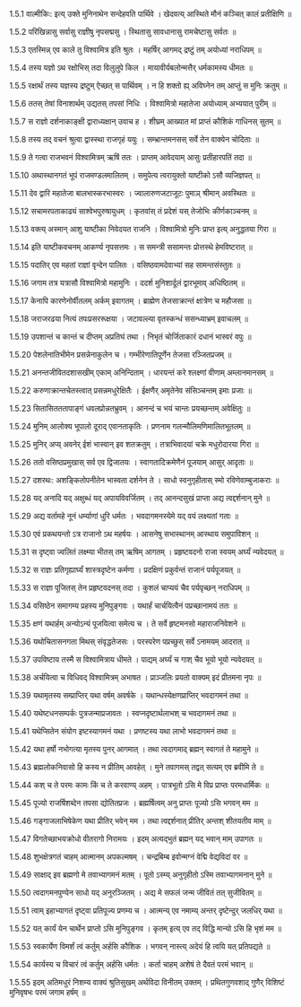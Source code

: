 1.5.1
वाल्मीकिः:
इत्य् उक्ते मुनिनाथेन सन्देहवति पार्थिवे ।
खेदवत्य् आस्थिते मौनं कञ्चित् कालं प्रतीक्षिणि ॥


1.5.2
परिखिन्नासु सर्वासु राज्ञीषु नृपसद्मसु ।
स्थितासु सावधानासु रामचेष्टासु सर्वतः ॥


1.5.3
एतस्मिन्न् एव काले तु विश्वामित्र इति श्रुतः ।
महर्षिर् आगमद् द्रष्टुं तम् अयोध्यां नराधिपम् ॥


1.5.4
तस्य यज्ञो ऽथ रक्षोभिस् तदा विलुलुपे किल ।
मायावीर्यबलोन्मत्तैर् धर्मकामस्य धीमतः ॥


1.5.5
रक्षार्थं तस्य यज्ञस्य द्रष्टुम् ऐच्छत् स पार्थिवम् ।
न हि शक्तो ह्य् अविघ्नेन तम् आप्तुं स मुनिः क्रतुम् ॥


1.5.6
ततस् तेषां विनाशार्थम् उद्यतस् तपसां निधिः ।
विश्वामित्रो महातेजा अयोध्याम् अभ्ययात् पुरीम् ॥


1.5.7
स राज्ञो दर्शनाकाङ्क्षी द्वाराध्यक्षान् उवाच ह ।
शीघ्रम् आख्यात मां प्राप्तं कौशिकं गाधिनस् सुतम् ॥


1.5.8
तस्य तद् वचनं श्रुत्वा द्वास्स्था राजगृहं ययुः ।
सम्भ्रान्तमनसस् सर्वे तेन वाक्येन चोदिताः ॥


1.5.9
ते गत्वा राजभवनं विश्वामित्रम् ऋषिं ततः ।
प्राप्तम् आवेदयाम् आसुः प्रतीहारपतिं तदा ॥


1.5.10
अथास्थानगतं भूपं राजमण्डलमालितम् ।
समुपेत्य त्वरायुक्तो याष्टीको ऽसौ व्यजिज्ञपत् ॥


1.5.11
देव द्वारि महातेजा बालभास्करभास्वरः ।
ज्वालारुणजटाजूटः पुमाञ् श्रीमान् अवस्थितः ॥


1.5.12
सचामरपताकाढ्यं साश्वेभपुरुषायुधम् ।
कृतवांस् तं प्रदेशं यस् तेजोभिः कीर्णकाञ्चनम् ॥


1.5.13
वक्त्य् अस्मान् आशु याष्टीका निवेदयत राजनि ।
विश्वामित्रो मुनिः प्राप्त इत्य् अनुद्धतया गिरा ॥


1.5.14
इति याष्टीकवचनम् आकर्ण्य नृपसत्तमः ।
स समन्त्री ससामन्तः प्रोत्तस्थे हेमविष्टरात् ॥


1.5.15
पदातिर् एव महतां राज्ञां वृन्देन पालितः ।
वसिष्ठवामदेवाभ्यां सह सामन्तसंस्तुतः ॥


1.5.16
जगाम तत्र यत्रासौ विश्वामित्रो महामुनिः ।
ददर्श मुनिशार्दूलं द्वारभूमाव् अधिष्ठितम् ॥


1.5.17
केनापि कारणेनोर्वीतलम् अर्कम् इवागतम् ।
ब्राह्मेण तेजसाक्रान्तं क्षात्रेण च महौजसा ॥


1.5.18
जराजरढया नित्यं तपःप्रसररूक्षया ।
जटावल्ल्या वृतस्कन्धं ससन्ध्याभ्रम् इवाचलम् ॥


1.5.19
उपशान्तं च कान्तं च दीप्तम् अप्रतिघं तथा ।
निभृतं चोर्जिताकारं दधानं भास्वरं वपुः ॥


1.5.20
पेशलेनातिभीमेन प्रसन्नेनाकुलेन च ।
गम्भीरेणातिपूर्णेन तेजसा रञ्जितप्रजम् ॥


1.5.21
अनन्तजीवितदशासखीम् एकाम् अनिन्दिताम् ।
धारयन्तं करे श्लक्ष्णां वीणाम् अम्लानमानसम् ॥


1.5.22
करुणाक्रान्तचेतस्त्वात् प्रसन्नमधुरेक्षितैः ।
ईक्षणैर् अमृतेनेव संसिञ्चन्तम् इमाः प्रजाः ॥


1.5.23
सितासितततापाङ्गं धवलप्रोन्नतभ्रुवम् ।
आनन्दं च भयं चान्तः प्रयच्छन्तम् अवेक्षितुः ॥


1.5.24
मुनिम् आलोक्य भूपालो दूराद् एवानताकृतिः ।
प्रणनाम गलन्मौलिमणिमालितभूतलम् ॥


1.5.25
मुनिर् अप्य् अवनेर् ईशं भास्वान् इव शतक्रतुम् ।
तत्राभिवादयां चक्रे मधुरोदारया गिरा ॥


1.5.26
ततो वसिष्ठप्रमुखास् सर्व एव द्विजातयः ।
स्वागतादिक्रमेणैनं पूजयाम् आसुर् आदृताः ॥


1.5.27
दशरथः:
अशङ्कितोपनीतेन भास्वता दर्शनेन ते ।
साधो स्वनुगृहीतास् स्मो रविणेवाम्बुजाकराः ॥


1.5.28
यद् अनादि यद् अक्षुब्धं यद् अपायविवर्जितम् ।
तद् आनन्दसुखं प्राप्ता अद्य त्वद्दर्शनान् मुने ॥


1.5.29
अद्य वर्तामहे नूनं धर्म्याणां धुरि धर्मतः ।
भवदागमनस्येमे यद् वयं लक्ष्यतां गताः ॥


1.5.30
एवं प्रकथयन्तो ऽत्र राजानो ऽथ महर्षयः ।
आसनेषु सभास्थानम् आस्थाय समुपाविशन् ॥


1.5.31
स दृष्ट्वा ज्वलितं लक्ष्म्या भीतस् तम् ऋषिम् आगतम् ।
प्रहृष्टवदनो राजा स्वयम् अर्घ्यं न्यवेदयत् ॥


1.5.32
स राज्ञः प्रतिगृह्यार्घ्यं शास्त्रदृष्टेन कर्मणा ।
प्रदक्षिणं प्रकुर्वन्तं राजानं पर्यपूजयत् ॥


1.5.33
स राज्ञा पूजितस् तेन प्रहृष्टवदनस् तदा ।
कुशलं चाप्ययं चैव पर्यपृच्छन् नराधिपम् ॥


1.5.34
वसिष्ठेन समागम्य प्रहस्य मुनिपुङ्गवः ।
यथार्हं चार्चयित्वैनं पप्रच्छानामयं ततः ॥


1.5.35
क्षणं यथार्हम् अन्योऽन्यं पूजयित्वा समेत्य च ।
ते सर्वे हृष्टमनसो महाराजनिवेशने ॥


1.5.36
यथोचितासनगता मिथस् संवृद्धतेजसः ।
परस्परेण पप्रच्छुस् सर्वे ऽनामयम् आदरात् ॥


1.5.37
उपविष्टाय तस्मै स विश्वामित्राय धीमते ।
पाद्यम् अर्घ्यं च गाश् चैव भूयो भूयो न्यवेदयत् ॥


1.5.38
अर्चयित्वा च विधिवद् विश्वामित्रम् अभाषत ।
प्राञ्जलिः प्रयतो वाक्यम् इदं प्रीतमना नृपः ॥


1.5.39
यथामृतस्य सम्प्राप्तिर् यथा वर्षम् अवर्षके ।
यथान्धस्येक्षणप्राप्तिर् भवदागमनं तथा ॥


1.5.40
यथेष्टधनसम्पर्कः पुत्रजन्माप्रजावतः ।
स्वप्नदृष्टार्थलाभश् च भवदागमनं तथा ॥


1.5.41
यथेप्सितेन संयोग इष्टस्यागमनं यथा ।
प्रणष्टस्य यथा लाभो भवदागमनं तथा ॥


1.5.42
यथा हर्षो नभोगत्या मृतस्य पुनर् आगमात् ।
तथा त्वदागमाद् ब्रह्मन् स्वागतं ते महामुने ॥


1.5.43
ब्रह्मलोकनिवासो हि कस्य न प्रीतिम् आवहेत् ।
मुने तवागमस् तद्वत् सत्यम् एव ब्रवीमि ते ॥


1.5.44
कश् च ते परमः कामः किं च ते करवाण्य् अहम् ।
पात्रभूतो ऽसि मे विप्र प्राप्तः परमधार्मिकः ॥


1.5.45
पूज्यो राजर्षिशब्देन तपसा द्योतितप्रजः ।
ब्रह्मर्षित्वम् अनु प्राप्तः पूज्यो ऽसि भगवन् मम ॥


1.5.46
गङ्गाजलाभिषेकेण यथा प्रीतिर् भवेन् मम ।
तथा त्वद्दर्शनात् प्रीतिर् अन्तश् शीतयतीव माम् ॥


1.5.47
विगतेच्छाभयक्रोधो वीतरागो निरामयः ।
इदम् अत्यद्भुतं ब्रह्मन् यद् भवान् माम् उपागतः ॥


1.5.48
शुभक्षेत्रगतं चाहम् आत्मानम् अपकल्मषम् ।
चन्द्रबिम्ब इवोन्मग्नं वेद्मि वेद्यविदां वर ॥


1.5.49
साक्षाद् इव ब्रह्मणो मे तवाभ्यागमनं मतम् ।
पूतो ऽस्म्य् अनुगृहीतो ऽस्मि तवाभ्यागमनान् मुने ॥


1.5.50
त्वदागमनपुण्येन साधो यद् अनुरञ्जितम् ।
अद्य मे सफलं जन्म जीवितं तत् सुजीवितम् ॥


1.5.51
त्वाम् इहाभ्यागतं दृष्ट्वा प्रतिपूज्य प्रणम्य च ।
आत्मन्य् एव नमाम्य् अन्तर् दृष्टेन्दुर् जलधिर् यथा ॥


1.5.52
यत् कार्यं येन चार्थेन प्राप्तो ऽसि मुनिपुङ्गव ।
कृतम् इत्य् एव तद् विद्धि मान्यो ऽसि हि भृशं मम ॥


1.5.53
स्वकार्येण विमर्शं त्वं कर्तुम् अर्हसि कौशिक ।
भगवन् नास्त्य् अदेयं हि त्वयि यत् प्रतिपद्यते ॥


1.5.54
कार्यस्य च विचारं त्वं कर्तुम् अर्हसि धर्मतः ।
कर्ता चाहम् अशेषं ते दैवतं परमं भवान् ॥


1.5.55
इदम् अतिमधुरं निशम्य वाक्यं श्रुतिसुखम् अर्थविदा विनीतम् उक्तम् ।
प्रथितगुणवशाद् गुणैर् विशिष्टं मुनिवृषभः परमं जगाम हर्षम् ॥

